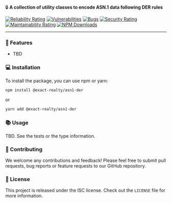 🔒 **A collection of utility classes to encode ASN.1 data following DER rules**

 [![Reliability Rating](https://sonarcloud.io/api/project_badges/measure?project=Exact-Realty_ts-asn1-der&metric=reliability_rating)](https://sonarcloud.io/summary/new_code?id=Exact-Realty_ts-asn1-der)
 [![Vulnerabilities](https://sonarcloud.io/api/project_badges/measure?project=Exact-Realty_ts-asn1-der&metric=vulnerabilities)](https://sonarcloud.io/summary/new_code?id=Exact-Realty_ts-asn1-der)
 [![Bugs](https://sonarcloud.io/api/project_badges/measure?project=Exact-Realty_ts-asn1-der&metric=bugs)](https://sonarcloud.io/summary/new_code?id=Exact-Realty_ts-asn1-der)
 [![Security Rating](https://sonarcloud.io/api/project_badges/measure?project=Exact-Realty_ts-asn1-der&metric=security_rating)](https://sonarcloud.io/summary/new_code?id=Exact-Realty_ts-asn1-der)
 [![Maintainability Rating](https://sonarcloud.io/api/project_badges/measure?project=Exact-Realty_ts-asn1-der&metric=sqale_rating)](https://sonarcloud.io/summary/new_code?id=Exact-Realty_ts-asn1-der)
 [![NPM Downloads](https://img.shields.io/npm/dw/%40exact-realty/asn1-der?style=flat-square)](https://www.npmjs.com/package/%40exact-realty/asn1-der)


---
### 🚀 Features

- TBD

### 💻 Installation

To install the package, you can use npm or yarn:

```sh
npm install @exact-realty/asn1-der
```

or

```sh
yarn add @exact-realty/asn1-der
```

### 📚 Usage

TBD. See the tests or the type information.

### 🤝 Contributing

We welcome any contributions and feedback! Please feel free to submit pull
requests, bug reports or feature requests to our GitHub repository.

### 📜 License

This project is released under the ISC license. Check out the `LICENSE` file for
more information.
